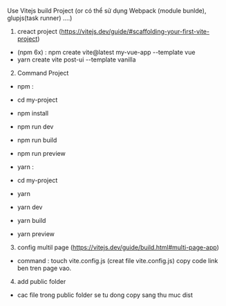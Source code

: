 Use Vitejs build Project (or có thể sử dụng Webpack (module bunlde), glupjs(task runner) ....)

1. creact project (https://vitejs.dev/guide/#scaffolding-your-first-vite-project)

- (npm 6x) : npm create vite@latest my-vue-app --template vue
- yarn create vite post-ui --template vanilla

2. Command Project

- npm :

* cd my-project

* npm install
* npm run dev
* npm run build
* npm run preview

- yarn :

* cd my-project

* yarn
* yarn dev
* yarn build
* yarn preview

3. config multil page (https://vitejs.dev/guide/build.html#multi-page-app)

- command : touch vite.config.js (creat file vite.config.js)
  copy code link ben tren page vao.

4. add public folder

- cac file trong public folder se tu dong copy sang thu muc dist
